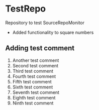 # TestRepo
Repository to test SourceRepoMonitor

* Added functionality to square numbers

Adding test comment
--------------------
1. Another test comment
2. Second test comment
3. Third test comment
4. Fourth test comment
5. Fifth test comment
6. Sixth test comment
7. Seventh test comment
8. Eighth test comment
9. Ninth test comment
